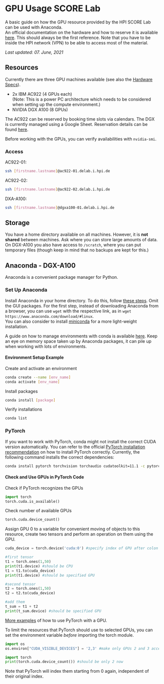 # GPU Usage SCORE Lab

A basic guide on how the GPU resource provided by the HPI SCORE Lab can be used with Anaconda.  
An official documentation on the hardware and how to reserve it is available [here](https://score.hpi.uni-potsdam.de/). This should always be the first reference. Note that you have to be inside the HPI network (VPN) to be able to access most of the material.

_Last updated: 07. June, 2021_  

## Resources

Currently there are three GPU machines available (see also the [Hardware Specs](https://score.hpi.uni-potsdam.de/wiki/DELab/Specs)). 

* 2x IBM AC922 (4 GPUs each)  
(Note: This is a power PC architecture which needs to be considered when setting up the compute environment.)  
* NVIDIA DGX A100 (8 GPUs)  

The AC922 can be reserved by booking time slots via calendars. The DGX is currently managed using a Google Sheet. Reservation details can be found [here](https://docs.google.com/document/d/1LmHuF8wpyAnzUt3jGBa9132AsE3kz8EInJdPvqPxhEM/edit?usp=sharing).

Before working with the GPUs, you can verify availabilities with ```nvidia-smi```.  

### Access

AC922-01:  
```sh
ssh [firstname.lastname]@ac922-01.delab.i.hpi.de
```
AC922-02:
```sh
ssh [firstname.lastname]@ac922-02.delab.i.hpi.de
```
DXA-A100:
```sh
ssh [firstname.lastname]@dgxa100-01.delab.i.hpi.de
```

## Storage

You have a home directory available on all machines. However, it is **not shared** between machines. Ask where you can store large amounts of data. On DGX-A100 you also have access to ```/scratch```, where you can put temporary files (though keep in mind that no backups are kept for this.)

## Anaconda - DGX-A100

Anaconda is a convenient package manager for Python.  

### Set Up Anaconda

Install Anaconda in your home directory. To do this, follow [these steps](https://docs.anaconda.com/anaconda/install/linux/). Omit the GUI packages. For the first step, instead of downloading Anaconda from a browser, you can use ```wget``` with the respective link, as in   ```wget https://www.anaconda.com/download/#linux```.  
You can also consider to install [miniconda](https://docs.conda.io/en/latest/miniconda.html) for a more light-weight installation. 

A guide on how to manage environments with conda is available [here](https://docs.conda.io/projects/conda/en/latest/user-guide/tasks/manage-environments.html). Keep an eye on memory space taken up by Anaconda packages, it can pile up when working with lots of environments.

#### Environment Setup Example

Create and activate an environment  
```sh
conda create --name [env_name]
conda activate [env_name]
```
Install packages  
```sh
conda install [package]
```
Verify installations  
```sh
conda list
```

### PyTorch

If you want to work with PyTorch, conda might not install the correct CUDA version automatically. You can refer to the official [PyTorch installation recommendation](https://pytorch.org/get-started/locally/) on how to install PyTorch correctly. Currently, the following command installs the correct dependencies:  
```sh
conda install pytorch torchvision torchaudio cudatoolkit=11.1 -c pytorch -c nvidia
```

#### Check and Use GPUs in PyTorch Code

Check if PyTorch recognizes the GPUs
```python
import torch
torch.cuda.is_available()
```
Check number of available GPUs 
```python
torch.cuda.device_count()
```
Assign GPU 0 to a variable for convenient moving of objects to this resource, create two tensors and perform an operation on them using the GPU.
```python
cuda_device = torch.device('cuda:0') #specify index of GPU after colon

#first tensor
t1 = torch.ones(1,50)
print(t1.device) #should be CPU
t1 = t1.to(cuda_device)
print(t1.device) #should be specified GPU

#second tensor
t2 = torch.ones(1,50)
t2 = t2.to(cuda_device)

#add them
t_sum = t1 + t2
print(t_sum.device) #should be specified GPU
```
[More examples](https://deeplizard.com/learn/video/Bs1mdHZiAS8) of how to use PyTorch with a GPU.

To limit the resources that PyTorch should use to selected GPUs, you can set the environment variable _before_ importing the torch module.  
```python
import os
os.environ["CUDA_VISIBLE_DEVICES"] = '2,3' #make only GPUs 2 and 3 accessible

import torch
print(torch.cuda.device_count()) #should be only 2 now
```
Note that PyTorch will index them starting from 0 again, independent of their original index.
